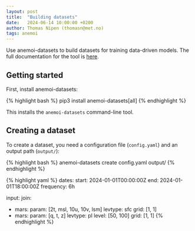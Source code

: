 ```yaml
---
layout: post
title:  "Building datasets"
date:   2024-06-14 10:00:00 +0200
author: Thomas Nipen (thomasn@met.no)
tags: anemoi
---
```


Use anemoi-datasets to build datasets for training data-driven models. The full documentation for the tool is
[here](https://anemoi-datasets.readthedocs.io/en/latest/).

## Getting started

First, install anemoi-datasets:

{% highlight bash %}
pip3 install anemoi-datasets[all]
{% endhighlight %}

This installs the `anemoi-datasets` command-line tool.

## Creating a dataset

To create a dataset, you need a configuration file
(`config.yaml`) and an output path (`output/`):

{% highlight bash %}
anemoi-datasets create config.yaml output/
{% endhighlight %}


{% highlight yaml %}
dates:
  start: 2024-01-01T00:00:00Z
  end: 2024-01-01T18:00:00Z
  frequency: 6h

input:
  join:
  - mars:
      param: [2t, msl, 10u, 10v, lsm]
      levtype: sfc
      grid: [1, 1]
  - mars:
      param: [q, t, z]
      levtype: pl
      level: [50, 100]
      grid: [1, 1]
{% endhighlight %}
